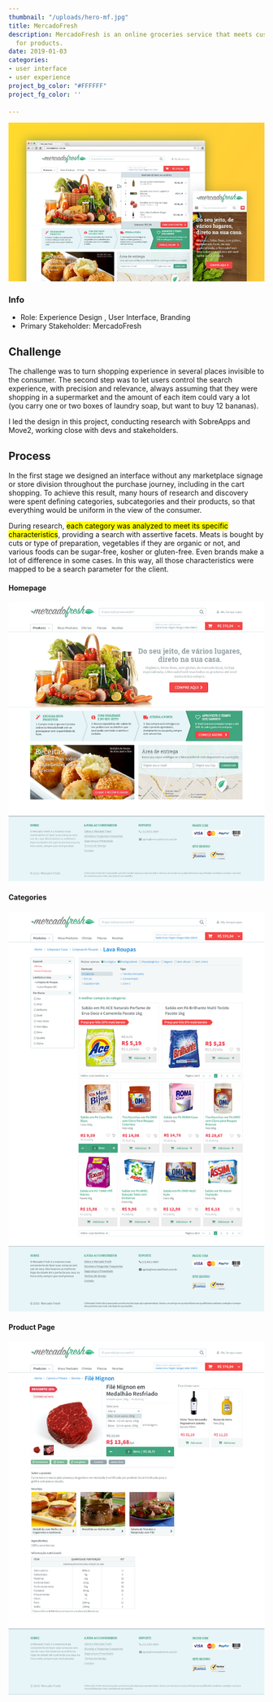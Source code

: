 ```yaml
---
thumbnail: "/uploads/hero-mf.jpg"
title: MercadoFresh
description: MercadoFresh is an online groceries service that meets customized demands
  for products.
date: 2019-01-03
categories:
- user interface
- user experience
project_bg_color: "#FFFFFF"
project_fg_color: ''

---
```

![](/uploads/hero-mf.jpg)

### Info

* Role: Experience Design , User Interface, Branding
* Primary Stakeholder: MercadoFresh

## Challenge

The challenge was to turn shopping experience in several places invisible to the consumer. The second step was to let users control the search experience, with precision and relevance, always assuming that they were shopping in a supermarket and the amount of each item could vary a lot (you carry one or two boxes of laundry soap, but want to buy 12 bananas).

I led the design in this project, conducting research with SobreApps and Move2, working close with devs and stakeholders.

## Process

In the first stage we designed an interface without any marketplace signage or store division throughout the purchase journey, including in the cart shopping. To achieve this result, many hours of research and discovery were spent defining categories, subcategories and their products, so that everything would be uniform in the view of the consumer.

During research, <mark>each category was analyzed to meet its specific characteristics</mark>, providing a search with assertive facets. Meats is bought by cuts or type of preparation, vegetables if they are organic or not, and various foods can be sugar-free, kosher or gluten-free. Even brands make a lot of difference in some cases. In this way, all those characteristics were mapped to be a search parameter for the client.

#### Homepage

![](/uploads/mf_home_concept_v1.jpg "Homepage")

#### Categories  
![Categories](/uploads/mf_categoria-sub-01.png "Categories")

#### Product Page

![](/uploads/mf_detalhe-produto-03.png "Product Detail")